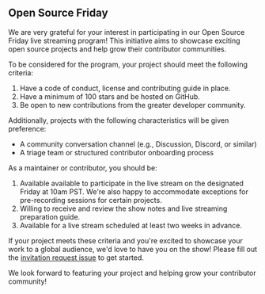 ## Open Source Friday

We are very grateful for your interest in participating in our Open Source Friday live streaming program! This initiative aims to showcase exciting open source projects and help grow their contributor communities.

To be considered for the program, your project should meet the following criteria:

1. Have a code of conduct, license and contributing guide in place.
2. Have a minimum of 100 stars and be hosted on GitHub.
3. Be open to new contributions from the greater developer community.

Additionally, projects with the following characteristics will be given preference:

- A community conversation channel (e.g., Discussion, Discord, or similar)
- A triage team or structured contributor onboarding process

As a maintainer or contributor, you should be:

1. Available available to participate in the live stream on the designated Friday at 10am PST. We're also happy to accommodate exceptions for pre-recording sessions for certain projects.
2. Willing to receive and review the show notes and live streaming preparation guide.
3. Available for a live stream scheduled at least two weeks in advance.

If your project meets these criteria and you're excited to showcase your work to a global audience, we'd love to have you on the show! Please fill out the [invitation request issue](https://github.com/githubevents/open-source-friday/issues/new?template=osf-guest-invite.yml&assignees=AndreaGriffiths11%2CLadyKerr&labels=open-source%2Copen-source-friday%2Cpending%2Ctwitch) to get started.

We look forward to featuring your project and helping grow your contributor community!

